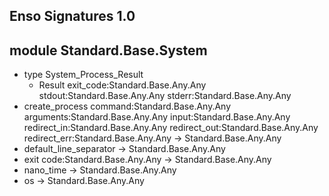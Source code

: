 ## Enso Signatures 1.0
## module Standard.Base.System
- type System_Process_Result
    - Result exit_code:Standard.Base.Any.Any stdout:Standard.Base.Any.Any stderr:Standard.Base.Any.Any
- create_process command:Standard.Base.Any.Any arguments:Standard.Base.Any.Any input:Standard.Base.Any.Any redirect_in:Standard.Base.Any.Any redirect_out:Standard.Base.Any.Any redirect_err:Standard.Base.Any.Any -> Standard.Base.Any.Any
- default_line_separator -> Standard.Base.Any.Any
- exit code:Standard.Base.Any.Any -> Standard.Base.Any.Any
- nano_time -> Standard.Base.Any.Any
- os -> Standard.Base.Any.Any
